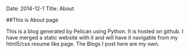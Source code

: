 Date: 2014-12-1
Title: About

##This is About page

This is a blog generated by Pelican using Python. It is hosted on github. I have merged a static website with it and will have it navigable from my html5/css resume like page. The Blogs I post here are my own.


